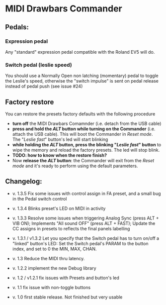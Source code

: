 # MIDI Drawbars Commander

## Pedals:
### Expression pedal
Any "standard" expression pedal compatible with the Roland EV5 will do.

### Switch pedal (leslie speed)
You should use a Normally Open non latching (momentary) pedal to toggle the Leslie's speed, otherwise the "switch impulse" is sent on pedal release instead of pedal push (see issue #24)

## Factory restore
You can restore the presets factory defaults with the following procedure
- **turn off** the MIDI Drawbars Comamnder (i.e. detach from the USB cable)
- **press and hold the *ALT* button while turning on the Commander** (i.e. attach the USB cable). This will boot the Commander in *Reset mode*. The "*Leslie fast*" button's led will start blinking
- **while holding the *ALT* button, press the blinking "*Leslie fast*" button** to wipe the memory and reload the factory presets. The led will stop blink.
- **TODO: how to know when the restore finish?**
- Now **release the *ALT* button**: the Commander will exit from the *Reset mode* and it's ready to perform using the default parameters.

## Changelog:
- v. 1.3.5 Fix some issues with control assign in FA preset, and a small bug in the Pedal switch control

- v. 1.3.4 Blinks preset's LED on MIDI in activity

- v. 1.3.3 Resolve some issues when triggering Analog Sync (press ALT + VIB ON); Implements "All sound OFF" (press ALT + FAST); Update the CC assigns in presets to reflects the final panels labelling

- v. 1.3.1 / v1.3.2 Let you specify that the Switch pedal has to turn on/off a "linked" button's LED: Set the Switch pedal's PARAM to the button index, and set to 0 the MIN, MAX, CHAN.

- v. 1.3 Reduce the MIDI thru latency.

- v. 1.2.2 implement the new Debug library

- v. 1.2 / v1.2.1 fix issues with Presets and button's led

- v. 1.1 fix issue with non-toggle buttons

- v. 1.0 first stable release. Not finished but very usable
